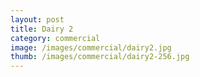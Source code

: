 ```yaml
---
layout: post
title: Dairy 2
category: commercial
image: /images/commercial/dairy2.jpg
thumb: /images/commercial/dairy2-256.jpg
---
```

